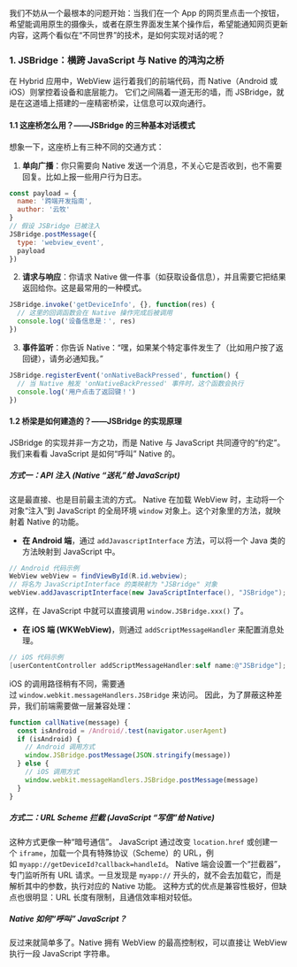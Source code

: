 我们不妨从一个最根本的问题开始：当我们在一个 App 的网页里点击一个按钮，希望能调用原生的摄像头，或者在原生界面发生某个操作后，希望能通知网页更新内容，这两个看似在“不同世界”的技术，是如何实现对话的呢？
### 1. JSBridge：横跨 JavaScript 与 Native 的鸿沟之桥
在 Hybrid 应用中，WebView 运行着我们的前端代码，而 Native（Android 或 iOS）则掌控着设备和底层能力。
它们之间隔着一道无形的墙，而 JSBridge，就是在这道墙上搭建的一座精密桥梁，让信息可以双向通行。
#### 1.1 这座桥怎么用？——JSBridge 的三种基本对话模式
想象一下，这座桥上有三种不同的交通方式：
1. **单向广播**：你只需要向 Native 发送一个消息，不关心它是否收到，也不需要回复。比如上报一些用户行为日志。
```js
const payload = {
  name: '跨端开发指南',
  author: '云牧'
}
// 假设 JSBridge 已被注入
JSBridge.postMessage({
  type: 'webview_event',
  payload
})
```
2. **请求与响应**：你请求 Native 做一件事（如获取设备信息），并且需要它把结果返回给你。这是最常用的一种模式。
```js
JSBridge.invoke('getDeviceInfo', {}, function(res) {
  // 这里的回调函数会在 Native 操作完成后被调用
  console.log('设备信息是：', res)
})
```
3. **事件监听**：你告诉 Native：“嘿，如果某个特定事件发生了（比如用户按了返回键），请务必通知我。”
```js
JSBridge.registerEvent('onNativeBackPressed', function() {
  // 当 Native 触发 'onNativeBackPressed' 事件时，这个函数会执行
  console.log('用户点击了返回键！')
})
```
#### 1.2 桥梁是如何建造的？——JSBridge 的实现原理
JSBridge 的实现并非一方之功，而是 Native 与 JavaScript 共同遵守的“约定”。我们来看看 JavaScript 是如何“呼叫” Native 的。
##### 方式一：API 注入 (Native “送礼”给 JavaScript)

这是最直接、也是目前最主流的方式。
Native 在加载 WebView 时，主动将一个对象“注入”到 JavaScript 的全局环境 `window` 对象上。这个对象里的方法，就映射着 Native 的功能。
- **在 Android 端**，通过 `addJavascriptInterface` 方法，可以将一个 Java 类的方法映射到 JavaScript 中。
```java
// Android 代码示例
WebView webView = findViewById(R.id.webview);
// 将名为 JavaScriptInterface 的类映射为 "JSBridge" 对象
webView.addJavascriptInterface(new JavaScriptInterface(), "JSBridge");
```
这样，在 JavaScript 中就可以直接调用 `window.JSBridge.xxx()` 了。
- **在 iOS 端 (WKWebView)**，则通过 `addScriptMessageHandler` 来配置消息处理。
```Objective-c
// iOS 代码示例
[userContentController addScriptMessageHandler:self name:@"JSBridge"];
```
iOS 的调用路径稍有不同，需要通过 `window.webkit.messageHandlers.JSBridge` 来访问。
因此，为了屏蔽这种差异，我们前端需要做一层兼容处理：
```js
function callNative(message) {
  const isAndroid = /Android/.test(navigator.userAgent)
  if (isAndroid) {
    // Android 调用方式
    window.JSBridge.postMessage(JSON.stringify(message))
  } else {
    // iOS 调用方式
    window.webkit.messageHandlers.JSBridge.postMessage(message)
  }
}
```
##### 方式二：URL Scheme 拦截 (JavaScript “写信”给 Native)
这种方式更像一种“暗号通信”。
JavaScript 通过改变 `location.href` 或创建一个 `iframe`，加载一个具有特殊协议（Scheme）的 URL，例如 `myapp://getDeviceId?callback=handleId`。
Native 端会设置一个“拦截器”，专门监听所有 URL 请求。一旦发现是 `myapp://` 开头的，就不会去加载它，而是解析其中的参数，执行对应的 Native 功能。
这种方式的优点是兼容性极好，但缺点也很明显：URL 长度有限制，且通信效率相对较低。

##### Native 如何“呼叫” JavaScript？
反过来就简单多了。Native 拥有 WebView 的最高控制权，可以直接让 WebView 执行一段 JavaScript 字符串。


